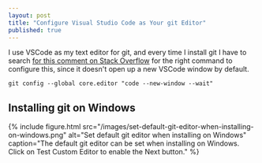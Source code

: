```yaml
---
layout: post
title: "Configure Visual Studio Code as Your git Editor"
published: true
---
```


I use VSCode as my text editor for git, and every time I install git I have to search [for this comment on Stack Overflow](https://stackoverflow.com/questions/30024353/how-to-use-visual-studio-code-as-default-editor-for-git#comment-610442117) for the right command to configure this, since it doesn't open up a new VSCode window by default.

```shell
git config --global core.editor "code --new-window --wait"
```

## Installing git on Windows

{% include figure.html
  src="/images/set-default-git-editor-when-installing-on-windows.png"
  alt="Set default git editor when installing on Windows"
  caption="The default git editor can be set when installing on Windows. Click on Test Custom Editor to enable the Next button."
%}
